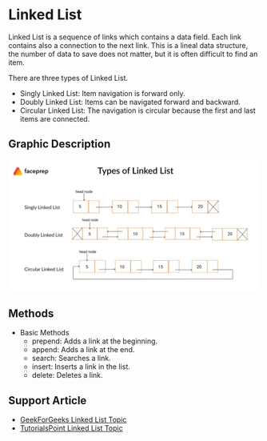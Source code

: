 # Linked List

Linked List is a sequence of links which contains a data field. Each link contains also a connection to the next link. This is a lineal data structure, the number of data to save does not matter, but it is often difficult to find an item.

There are three types of Linked List.

- Singly Linked List: Item navigation is forward only.
- Doubly Linked List: Items can be navigated forward and backward.
- Circular Linked List: The navigation is circular because the first and last items are connected.

## Graphic Description

<img src="https://github.com/LOG1CRS/JS-Data-Structures/blob/main/assets/linked-example.jpg" width="600px">

## Methods

- Basic Methods
  - prepend: Adds a link at the beginning.
  - append: Adds a link at the end.
  - search: Searches a link.
  - insert: Inserts a link in the list.
  - delete: Deletes a link.

## Support Article

- [GeekForGeeks Linked List Topic](https://www.geeksforgeeks.org/data-structures/linked-list/)
- [TutorialsPoint Linked List Topic](https://www.tutorialspoint.com/data_structures_algorithms/linked_list_algorithms.htm)
